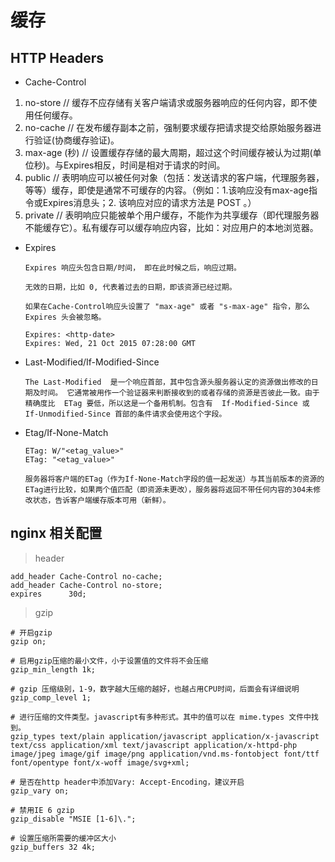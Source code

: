 # 缓存

## HTTP Headers
* Cache-Control
 1. no-store  // 缓存不应存储有关客户端请求或服务器响应的任何内容，即不使用任何缓存。
 2. no-cache // 在发布缓存副本之前，强制要求缓存把请求提交给原始服务器进行验证(协商缓存验证)。
 3. max-age (秒) // 设置缓存存储的最大周期，超过这个时间缓存被认为过期(单位秒)。与Expires相反，时间是相对于请求的时间。
 4. public // 表明响应可以被任何对象（包括：发送请求的客户端，代理服务器，等等）缓存，即使是通常不可缓存的内容。（例如：1.该响应没有max-age指令或Expires消息头；2. 该响应对应的请求方法是 POST 。）
 5. private // 表明响应只能被单个用户缓存，不能作为共享缓存（即代理服务器不能缓存它）。私有缓存可以缓存响应内容，比如：对应用户的本地浏览器。

* Expires

  ````
  Expires 响应头包含日期/时间， 即在此时候之后，响应过期。
  
  无效的日期，比如 0, 代表着过去的日期，即该资源已经过期。

  如果在Cache-Control响应头设置了 "max-age" 或者 "s-max-age" 指令，那么 Expires 头会被忽略。
  ````
  ```
  Expires: <http-date>
  Expires: Wed, 21 Oct 2015 07:28:00 GMT
  ```

* Last-Modified/If-Modified-Since

  ```
  The Last-Modified  是一个响应首部，其中包含源头服务器认定的资源做出修改的日期及时间。 它通常被用作一个验证器来判断接收到的或者存储的资源是否彼此一致。由于精确度比  ETag 要低，所以这是一个备用机制。包含有  If-Modified-Since 或 If-Unmodified-Since 首部的条件请求会使用这个字段。
  ```

* Etag/If-None-Match

  ```
  ETag: W/"<etag_value>"
  ETag: "<etag_value>"
  ```
  ```
  服务器将客户端的ETag（作为If-None-Match字段的值一起发送）与其当前版本的资源的ETag进行比较，如果两个值匹配（即资源未更改），服务器将返回不带任何内容的304未修改状态，告诉客户端缓存版本可用（新鲜）。
  ```


## nginx 相关配置

> header
  ```nginx
  add_header Cache-Control no-cache;
  add_header Cache-Control no-store;
  expires      30d;
  ```
> gzip
  ```nginx
  # 开启gzip
  gzip on;

  # 启用gzip压缩的最小文件，小于设置值的文件将不会压缩
  gzip_min_length 1k;

  # gzip 压缩级别，1-9，数字越大压缩的越好，也越占用CPU时间，后面会有详细说明
  gzip_comp_level 1;

  # 进行压缩的文件类型。javascript有多种形式。其中的值可以在 mime.types 文件中找到。
  gzip_types text/plain application/javascript application/x-javascript text/css application/xml text/javascript application/x-httpd-php image/jpeg image/gif image/png application/vnd.ms-fontobject font/ttf font/opentype font/x-woff image/svg+xml;

  # 是否在http header中添加Vary: Accept-Encoding，建议开启
  gzip_vary on;

  # 禁用IE 6 gzip
  gzip_disable "MSIE [1-6]\.";

  # 设置压缩所需要的缓冲区大小     
  gzip_buffers 32 4k;

  ```